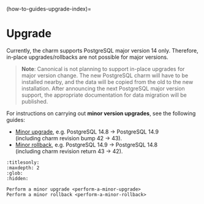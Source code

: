 (how-to-guides-upgrade-index)=


# Upgrade

Currently, the charm supports PostgreSQL major version 14 only. Therefore, in-place upgrades/rollbacks are not possible for major versions. 

> **Note**: Canonical is not planning to support in-place upgrades for major version change. The new PostgreSQL charm will have to be installed nearby, and the data will be copied from the old to the new installation. After announcing the next PostgreSQL major version support, the appropriate documentation for data migration will be published.

For instructions on carrying out **minor version upgrades**, see the following guides:

* [Minor upgrade](/how-to-guides/upgrade/perform-a-minor-upgrade), e.g. PostgreSQL 14.8 -> PostgreSQL 14.9<br/>
(including charm revision bump 42 -> 43).
* [Minor rollback](/how-to-guides/upgrade/perform-a-minor-rollback), e.g. PostgreSQL 14.9 -> PostgreSQL 14.8<br/>
(including charm revision return 43 -> 42).


```{toctree}
:titlesonly:
:maxdepth: 2
:glob:
:hidden:

Perform a minor upgrade <perform-a-minor-upgrade>
Perform a minor rollback <perform-a-minor-rollback>
